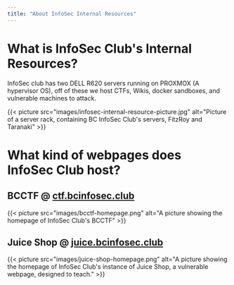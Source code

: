 ```yaml
---
title: "About InfoSec Internal Resources"
---
```


# What is InfoSec Club's Internal Resources?

InfoSec club has two DELL R620 servers running on PROXMOX (A hypervisor OS), off of these we host CTFs, Wikis, docker sandboxes, and vulnerable machines to attack.

{{< picture src="images/infosec-internal-resource-picture.jpg" alt="Picture of a server rack, containing BC InfoSec Club's servers, FitzRoy and Taranaki" >}}

# What kind of webpages does InfoSec Club host?

## BCCTF @ [ctf.bcinfosec.club](https://ctf.bcinfosec.club)

{{< picture src="images/bcctf-homepage.png" alt="A picture showing the homepage of InfoSec Club's BCCTF" >}}

## Juice Shop @ [juice.bcinfosec.club](https://juice.bcinfosec.club)

{{< picture src="images/juice-shop-homepage.png" alt="A picture showing the homepage of InfoSec Club's instance of Juice Shop, a vulnerable webpage, designed to teach." >}}
